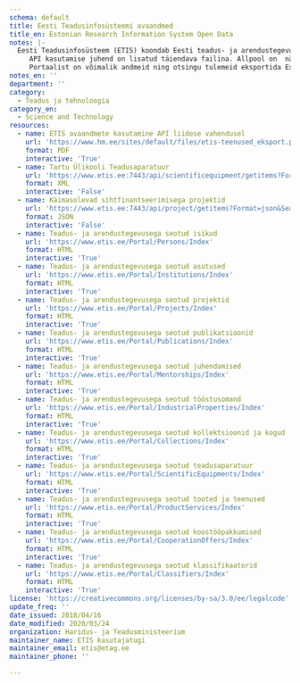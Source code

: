 ```yaml
---
schema: default
title: Eesti Teadusinfosüsteemi avaandmed
title_en: Estonian Research Information System Open Data
notes: |-
  Eesti Teadusinfosüsteem (ETIS) koondab Eesti teadus- ja arendustegevusega seotud andmeid. Kõige vanemad andmed on aastast 2006. Kõik ETISe avalikud andmed on kättesaadavad portaalist ja API kaudu (väljundformaadid XML, JSON).
     API kasutamise juhend on lisatud täiendava failina. Allpool on  näitena lisatud API kasutamise juhendi abil  koostatud Tartu Ülikooli teadusaparatuuri ja käimasolevate sihtfinatseeringuga projektide andmehulgad.
     Portaalist on võimalik andmeid ning otsingu tulemeid eksportida Excelisse ja CSV, XML formaati.
notes_en: ''
department: ''
category:
  - Teadus ja tehnoloogia
category_en:
  - Science and Technology
resources:
  - name: ETIS avaandmete kasutamine API liidese vahendusel
    url: 'https://www.hm.ee/sites/default/files/etis-teenused_eksport.pdf'
    format: PDF
    interactive: 'True'
  - name: Tartu Ülikooli Teadusaparatuur
    url: 'https://www.etis.ee:7443/api/scientificequipment/getitems?Format=xml&SearchType=3&Take=5&Skip=0&InstitutionRegNo=74001073'
    format: XML
    interactive: 'False'
  - name: Käimasolevad sihtfinantseerimisega projektid
    url: 'https://www.etis.ee:7443/api/project/getitems?Format=json&SearchType=3&Take=5&Skip=0&ProgrammeName=Sihtfinantseerimine&ProjectStatus=2'
    format: JSON
    interactive: 'False'
  - name: Teadus- ja arendustegevusega seotud isikud
    url: 'https://www.etis.ee/Portal/Persons/Index'
    format: HTML
    interactive: 'True'
  - name: Teadus- ja arendustegevusega seotud asutused
    url: 'https://www.etis.ee/Portal/Institutions/Index'
    format: HTML
    interactive: 'True'
  - name: Teadus- ja arendustegevusega seotud projektid
    url: 'https://www.etis.ee/Portal/Projects/Index'
    format: HTML
    interactive: 'True'
  - name: Teadus- ja arendustegevusega seotud publikatsioonid
    url: 'https://www.etis.ee/Portal/Publications/Index'
    format: HTML
    interactive: 'True'
  - name: Teadus- ja arendustegevusega seotud juhendamised
    url: 'https://www.etis.ee/Portal/Mentorships/Index'
    format: HTML
    interactive: 'True'
  - name: Teadus- ja arendustegevusega seotud tööstusomand
    url: 'https://www.etis.ee/Portal/IndustrialProperties/Index'
    format: HTML
    interactive: 'True'
  - name: Teadus- ja arendustegevusega seotud kollektsioonid ja kogud
    url: 'https://www.etis.ee/Portal/Collections/Index'
    format: HTML
    interactive: 'True'
  - name: Teadus- ja arendustegevusega seotud teadusaparatuur
    url: 'https://www.etis.ee/Portal/ScientificEquipments/Index'
    format: HTML
    interactive: 'True'
  - name: Teadus- ja arendustegevusega seotud tooted ja teenused
    url: 'https://www.etis.ee/Portal/ProductServices/Index'
    format: HTML
    interactive: 'True'
  - name: Teadus- ja arendustegevusega seotud koostööpakkumised
    url: 'https://www.etis.ee/Portal/CooperationOffers/Index'
    format: HTML
    interactive: 'True'
  - name: Teadus- ja arendustegevusega seotud klassifikaatorid
    url: 'https://www.etis.ee/Portal/Classifiers/Index'
    format: HTML
    interactive: 'True'
license: 'https://creativecommons.org/licenses/by-sa/3.0/ee/legalcode'
update_freq: ''
date_issued: 2018/04/16
date_modified: 2020/03/24
organization: Haridus- ja Teadusministeerium
maintainer_name: ETIS kasutajatugi
maintainer_email: etis@etag.ee
maintainer_phone: ''

---
```

